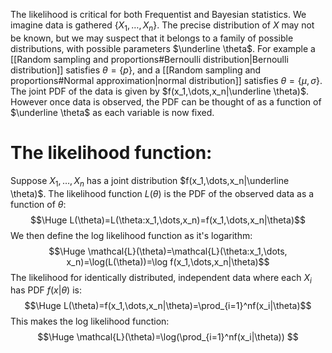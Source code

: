 
The likelihood is critical for both Frequentist and Bayesian statistics. We imagine data is gathered $\{X_1,\dots,X_n\}$. The precise distribution of $X$ may not be known, but we may suspect that it belongs to a family of possible distributions, with possible parameters $\underline \theta$. For example a [[Random sampling and proportions#Bernoulli distribution|Bernoulli distribution]] satisfies $\theta=\{p\}$, and a [[Random sampling and proportions#Normal approximation|normal distribution]] satisfies $\theta=\{\mu,\sigma\}$. The joint PDF of the data is given by $f(x_1,\dots,x_n|\underline \theta)$. However once data is observed, the PDF can be thought of as a function of $\underline \theta$ as each variable is now fixed.

# The likelihood function:

Suppose $X_1,\dots,X_n$ has a joint distribution $f(x_1,\dots,x_n|\underline \theta)$. The likelihood function $L(\theta)$ is the PDF of the observed data as a function of $\theta$:$$\Huge L(\theta)=L(\theta:x_1,\dots,x_n)=f(x_1,\dots,x_n|\theta)$$We then define the log likelihood function as it's logarithm:$$\Huge \mathcal{L}(\theta)=\mathcal{L}(\theta:x_1,\dots, x_n)=\log(L(\theta))=\log f(x_1,\dots,x_n|\theta)$$The likelihood for identically distributed, independent data where each $X_i$ has PDF $f(x|\theta)$ is:$$\Huge L(\theta)=f(x_1,\dots,x_n|\theta)=\prod_{i=1}^nf(x_i|\theta)$$This makes the log likelihood function:$$\Huge \mathcal{L}(\theta)=\log(\prod_{i=1}^nf(x_i|\theta)) $$